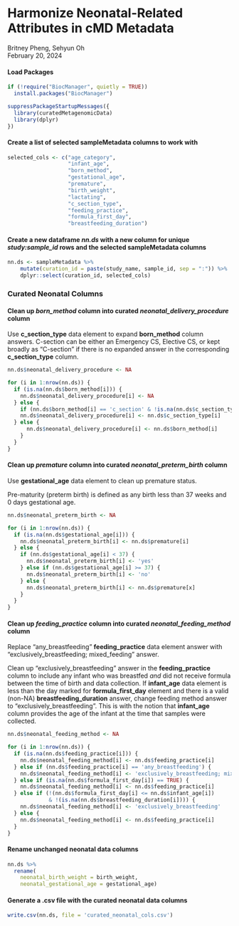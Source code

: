 Harmonize Neonatal-Related Attributes in cMD Metadata
================
Britney Pheng, Sehyun Oh <br>
February 20, 2024

#### Load Packages

``` r
if (!require("BiocManager", quietly = TRUE))
  install.packages("BiocManager")

suppressPackageStartupMessages({
  library(curatedMetagenomicData)
  library(dplyr)
})
```

#### Create a list of selected sampleMetadata columns to work with

``` r
selected_cols <- c("age_category",
                   "infant_age",
                   "born_method", 
                   "gestational_age",
                   "premature",
                   "birth_weight",
                   "lactating",
                   "c_section_type",
                   "feeding_practice",
                   "formula_first_day",
                   "breastfeeding_duration")
```

#### Create a new dataframe *nn.ds* with a new column for unique *study:sample_id* rows and the selected sampleMetadata columns

``` r
nn.ds <- sampleMetadata %>%
    mutate(curation_id = paste(study_name, sample_id, sep = ":")) %>%
    dplyr::select(curation_id, selected_cols)
```

### Curated Neonatal Columns

#### Clean up *born_method* column into curated *neonatal_delivery_procedure* column

Use **c_section_type** data element to expand **born_method** column
answers. C-section can be either an Emergency CS, Elective CS, or kept
broadly as “C-section” if there is no expanded answer in the
corresponding **c_section_type** column.

``` r
nn.ds$neonatal_delivery_procedure <- NA

for (i in 1:nrow(nn.ds)) {
  if (is.na(nn.ds$born_method[i])) {
    nn.ds$neonatal_delivery_procedure[i] <- NA
  } else {
    if (nn.ds$born_method[i] == 'c_section' & !is.na(nn.ds$c_section_type[i])) {
    nn.ds$neonatal_delivery_procedure[i] <- nn.ds$c_section_type[i]
  } else {
      nn.ds$neonatal_delivery_procedure[i] <- nn.ds$born_method[i]
    }
  }
}
```

#### Clean up *premature* column into curated *neonatal_preterm_birth* column

Use **gestational_age** data element to clean up premature status.

Pre-maturity (preterm birth) is defined as any birth less than 37 weeks
and 0 days gestational age.

``` r
nn.ds$neonatal_preterm_birth <- NA

for (i in 1:nrow(nn.ds)) {
  if (is.na(nn.ds$gestational_age[i])) {
    nn.ds$neonatal_preterm_birth[i] <- nn.ds$premature[i]
  } else {
    if (nn.ds$gestational_age[i] < 37) {
      nn.ds$neonatal_preterm_birth[i] <- 'yes'
    } else if (nn.ds$gestational_age[i] >= 37) {
      nn.ds$neonatal_preterm_birth[i] <- 'no'
    } else {
      nn.ds$neonatal_preterm_birth[i] <- nn.ds$premature[x]
    }
  }
}
```

#### Clean up *feeding_practice* column into curated *neonatal_feeding_method* column

Replace “any_breastfeeding” **feeding_practice** data element answer
with “exclusively_breastfeeding; mixed_feeding” answer.

Clean up “exclusively_breastfeeding” answer in the **feeding_practice**
column to include any infant who was breastfed *and* did not receive
formula between the time of birth and data collection. If **infant_age**
data element is less than the day marked for **formula_first_day**
element and there is a valid (non-NA) **breastfeeding_duration** answer,
change feeding method answer to “exclusively_breastfeeding”. This is
with the notion that **infant_age** column provides the age of the
infant at the time that samples were collected.

``` r
nn.ds$neonatal_feeding_method <- NA

for (i in 1:nrow(nn.ds)) {
  if (is.na(nn.ds$feeding_practice[i])) {
    nn.ds$neonatal_feeding_method[i] <- nn.ds$feeding_practice[i]
  } else if (nn.ds$feeding_practice[i] == 'any_breastfeeding') {
    nn.ds$neonatal_feeding_method[i] <- 'exclusively_breastfeeding; mixed_feeding'
  } else if (is.na(nn.ds$formula_first_day[i]) == TRUE) {
    nn.ds$neonatal_feeding_method[i] <- nn.ds$feeding_practice[i]
  } else if (!(nn.ds$formula_first_day[i] <= nn.ds$infant_age[i]) 
             & !(is.na(nn.ds$breastfeeding_duration[i]))) {
    nn.ds$neonatal_feeding_method[i] <- 'exclusively_breastfeeding'
  } else {
    nn.ds$neonatal_feeding_method[i] <- nn.ds$feeding_practice[i]
  }
}
```

#### Rename unchanged neonatal data columns

``` r
nn.ds %>% 
  rename(
    neonatal_birth_weight = birth_weight,
    neonatal_gestational_age = gestational_age)
```

#### Generate a .csv file with the curated neonatal data columns

``` r
write.csv(nn.ds, file = 'curated_neonatal_cols.csv')
```

